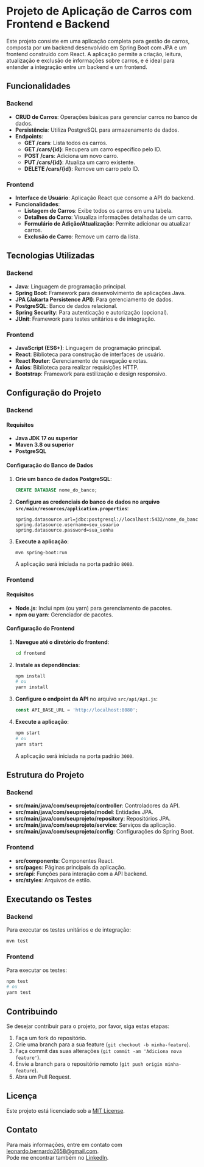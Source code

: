 # Projeto de Aplicação de Carros com Frontend e Backend

Este projeto consiste em uma aplicação completa para gestão de carros, composta por um backend desenvolvido em Spring Boot com JPA e um frontend construído com React. A aplicação permite a criação, leitura, atualização e exclusão de informações sobre carros, e é ideal para entender a integração entre um backend e um frontend.

## Funcionalidades

### Backend

- **CRUD de Carros**: Operações básicas para gerenciar carros no banco de dados.
- **Persistência**: Utiliza PostgreSQL para armazenamento de dados.
- **Endpoints**:
  - **GET /cars**: Lista todos os carros.
  - **GET /cars/{id}**: Recupera um carro específico pelo ID.
  - **POST /cars**: Adiciona um novo carro.
  - **PUT /cars/{id}**: Atualiza um carro existente.
  - **DELETE /cars/{id}**: Remove um carro pelo ID.

### Frontend

- **Interface de Usuário**: Aplicação React que consome a API do backend.
- **Funcionalidades**:
  - **Listagem de Carros**: Exibe todos os carros em uma tabela.
  - **Detalhes do Carro**: Visualiza informações detalhadas de um carro.
  - **Formulário de Adição/Atualização**: Permite adicionar ou atualizar carros.
  - **Exclusão de Carro**: Remove um carro da lista.

## Tecnologias Utilizadas

### Backend

- **Java**: Linguagem de programação principal.
- **Spring Boot**: Framework para desenvolvimento de aplicações Java.
- **JPA (Jakarta Persistence API)**: Para gerenciamento de dados.
- **PostgreSQL**: Banco de dados relacional.
- **Spring Security**: Para autenticação e autorização (opcional).
- **JUnit**: Framework para testes unitários e de integração.

### Frontend

- **JavaScript (ES6+)**: Linguagem de programação principal.
- **React**: Biblioteca para construção de interfaces de usuário.
- **React Router**: Gerenciamento de navegação e rotas.
- **Axios**: Biblioteca para realizar requisições HTTP.
- **Bootstrap**: Framework para estilização e design responsivo.

## Configuração do Projeto

### Backend

#### Requisitos

- **Java JDK 17 ou superior**
- **Maven 3.8 ou superior**
- **PostgreSQL**

#### Configuração do Banco de Dados

1. **Crie um banco de dados PostgreSQL**:

   ```sql
   CREATE DATABASE nome_do_banco;
   ```

2. **Configure as credenciais do banco de dados no arquivo `src/main/resources/application.properties`**:

   ```properties
   spring.datasource.url=jdbc:postgresql://localhost:5432/nome_do_banco
   spring.datasource.username=seu_usuario
   spring.datasource.password=sua_senha
   ```

3. **Execute a aplicação**:

   ```bash
   mvn spring-boot:run
   ```

   A aplicação será iniciada na porta padrão `8080`.

### Frontend

#### Requisitos

- **Node.js**: Inclui npm (ou yarn) para gerenciamento de pacotes.
- **npm ou yarn**: Gerenciador de pacotes.

#### Configuração do Frontend

1. **Navegue até o diretório do frontend**:

   ```bash
   cd frontend
   ```

2. **Instale as dependências**:

   ```bash
   npm install
   # ou
   yarn install
   ```

3. **Configure o endpoint da API** no arquivo `src/api/Api.js`:

   ```javascript
   const API_BASE_URL = 'http://localhost:8080';
   ```

4. **Execute a aplicação**:

   ```bash
   npm start
   # ou
   yarn start
   ```

   A aplicação será iniciada na porta padrão `3000`.

## Estrutura do Projeto

### Backend

- **src/main/java/com/seuprojeto/controller**: Controladores da API.
- **src/main/java/com/seuprojeto/model**: Entidades JPA.
- **src/main/java/com/seuprojeto/repository**: Repositórios JPA.
- **src/main/java/com/seuprojeto/service**: Serviços da aplicação.
- **src/main/java/com/seuprojeto/config**: Configurações do Spring Boot.

### Frontend

- **src/components**: Componentes React.
- **src/pages**: Páginas principais da aplicação.
- **src/api**: Funções para interação com a API backend.
- **src/styles**: Arquivos de estilo.

## Executando os Testes

### Backend

Para executar os testes unitários e de integração:

```bash
mvn test
```

### Frontend

Para executar os testes:

```bash
npm test
# ou
yarn test
```

## Contribuindo

Se desejar contribuir para o projeto, por favor, siga estas etapas:

1. Faça um fork do repositório.
2. Crie uma branch para a sua feature (`git checkout -b minha-feature`).
3. Faça commit das suas alterações (`git commit -am 'Adiciona nova feature'`).
4. Envie a branch para o repositório remoto (`git push origin minha-feature`).
5. Abra um Pull Request.

## Licença

Este projeto está licenciado sob a [MIT License](LICENSE).

## Contato

Para mais informações, entre em contato com [leonardo.bernardo2658@gmail.com](mailto:leonardo.bernardo2658@gmail.com).
<br />
Pode me encontrar também no [LinkedIn](https://www.linkedin.com/in/leonardo-bern/).
